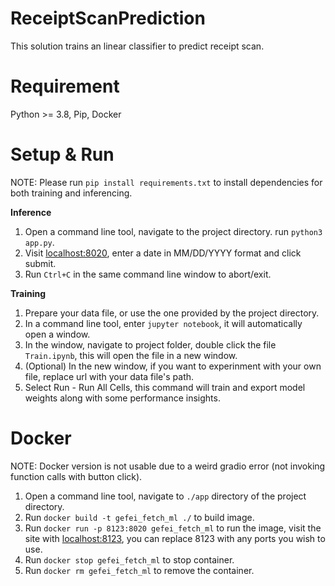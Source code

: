 # ReceiptScanPrediction
 
This solution trains an linear classifier to predict receipt scan.

# Requirement
Python >= 3.8, Pip, Docker

# Setup & Run
NOTE: Please run ```pip install requirements.txt``` to install dependencies for both training and inferencing.

**Inference**
1. Open a command line tool, navigate to the project directory. run ```python3 app.py```.
2. Visit [localhost:8020](http://localhost:8020), enter a date in MM/DD/YYYY format and click submit.
3. Run ```Ctrl+C``` in the same command line window to abort/exit.

**Training**
1. Prepare your data file, or use the one provided by the project directory.
2. In a command line tool, enter ```jupyter notebook```, it will automatically open a window.
3. In the window, navigate to project folder, double click the file ```Train.ipynb```, this will open the file in a new window.
4. (Optional) In the new window, if you want to experinment with your own file, replace url with your data file's path.
5. Select Run - Run All Cells, this command will train and export model weights along with some performance insights.

# Docker
NOTE: Docker version is not usable due to a weird gradio error (not invoking function calls with button click).
1. Open a command line tool, navigate to ```./app``` directory of the project directory.
2. Run ```docker build -t gefei_fetch_ml ./``` to build image.
3. Run ```docker run -p 8123:8020 gefei_fetch_ml``` to run the image, visit the site with [localhost:8123](http://localhost:8123), you can replace 8123 with any ports you wish to use.
4. Run ```docker stop gefei_fetch_ml``` to stop container.
5. Run ```docker rm gefei_fetch_ml``` to remove the container.
